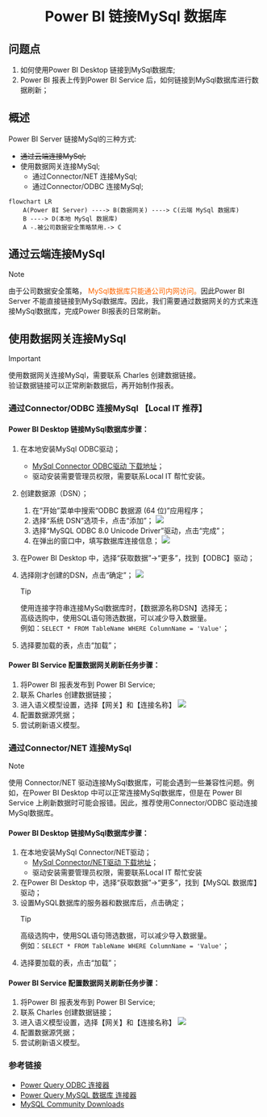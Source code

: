 # <center>Power BI 链接MySql 数据库</center>
## 问题点
1. 如何使用Power BI Desktop 链接到MySql数据库;
2. Power BI 报表上传到Power BI Service 后，如何链接到MySql数据库进行数据刷新；

## 概述
Power BI Server 链接MySql的三种方式:
* ~~通过云端连接MySql;~~
* 使用数据网关连接MySql;
    * 通过Connector/NET 连接MySql;
    * 通过Connector/ODBC 连接MySql;

```mermaid
flowchart LR
    A(Power BI Server) ----> B(数据网关) ----> C(云端 MySql 数据库)
    B ----> D(本地 MySql 数据库)
    A -.被公司数据安全策略禁用.-> C
```

## 通过云端连接MySql
> [!NOTE] 
> 由于公司数据安全策略， <font color=#ff6600>MySql数据库只能通公司内网访问。</font>因此Power BI Server 不能直接链接到MySql数据库。因此，我们需要通过数据网关的方式来连接MySql数据库，完成Power BI报表的日常刷新。

## 使用数据网关连接MySql
> [!IMPORTANT]
> 使用数据网关连接MySql，需要联系 Charles 创建数据链接。</br>
> 验证数据链接可以正常刷新数据后，再开始制作报表。

### 通过Connector/ODBC 连接MySql 【Local IT 推荐】

#### Power BI Desktop 链接MySql数据库步骤：
1. 在本地安装MySql ODBC驱动；
    * [MySql Connector ODBC驱动 下载地址](https://dev.mysql.com/downloads/connector/odbc/)；
    * 驱动安装需要管理员权限，需要联系Local IT 帮忙安装。

2. 创建数据源（DSN）；
    1. 在“开始”菜单中搜索“ODBC 数据源 (64 位)”应用程序；
    2. 选择“系统 DSN”选项卡，点击“添加”；
        ![](Image/ODBC应用程序.png)
    3. 选择“MySQL ODBC 8.0 Unicode Driver”驱动，点击“完成”；
    4. 在弹出的窗口中，填写数据库连接信息；
        ![](Image/MySqlODBCSetting.png)
3. 在Power BI Desktop 中，选择“获取数据”->“更多”，找到【ODBC】驱动；
4. 选择刚才创建的DSN，点击“确定”；
    ![](Image/SelectODBC.png)
    > [!TIP]
    > 使用连接字符串连接MySql数据库时，【数据源名称DSN】选择无；</br>
    > 高级选购中，使用SQL语句筛选数据，可以减少导入数据量。</br>例如：`SELECT * FROM TableName WHERE ColumnName = 'Value'`；
5. 选择要加载的表，点击“加载”；

#### Power BI Service 配置数据网关刷新任务步骤：
1. 将Power BI 报表发布到 Power BI Service;
2. 联系 Charles 创建数据链接；
3. 进入语义模型设置，选择【网关】和【连接名称】
   ![](Image/语义模型设置.png)  
4. 配置数据源凭据；
5. 尝试刷新语义模型。

### 通过Connector/NET 连接MySql 
> [!NOTE]
> 使用 Connector/NET 驱动连接MySql数据库，可能会遇到一些兼容性问题。例如，在Power BI Desktop 中可以正常连接MySql数据库，但是在 Power BI Service 上刷新数据时可能会报错。因此，推荐使用Connector/ODBC 驱动连接MySql数据库。

#### Power BI Desktop 链接MySql数据库步骤：
1. 在本地安装MySql Connector/NET驱动；
    * [MySql Connector/NET驱动 下载地址](https://dev.mysql.com/downloads/connector/net/)；
    * 驱动安装需要管理员权限，需要联系Local IT 帮忙安装
2. 在Power BI Desktop 中，选择“获取数据”->“更多”，找到【MySQL 数据库】驱动；
3. 设置MySQL数据库的服务器和数据库后，点击确定；
    > [!TIP]
    > 高级选购中，使用SQL语句筛选数据，可以减少导入数据量。</br>例如：`SELECT * FROM TableName WHERE ColumnName = 'Value'`；
4. 选择要加载的表，点击“加载”；

#### Power BI Service 配置数据网关刷新任务步骤：
1. 将Power BI 报表发布到 Power BI Service;
2. 联系 Charles 创建数据链接；
3. 进入语义模型设置，选择【网关】和【连接名称】
   ![](Image/语义模型设置.png)  
4. 配置数据源凭据；
5. 尝试刷新语义模型。

### 参考链接
* [Power Query ODBC 连接器](https://learn.microsoft.com/zh-cn/power-query/connectors/odbc)
* [Power Query MySQL 数据库 连接器](https://learn.microsoft.com/zh-cn/power-query/connectors/mysql-database)
* [MySQL Community Downloads](https://dev.mysql.com/downloads/)
